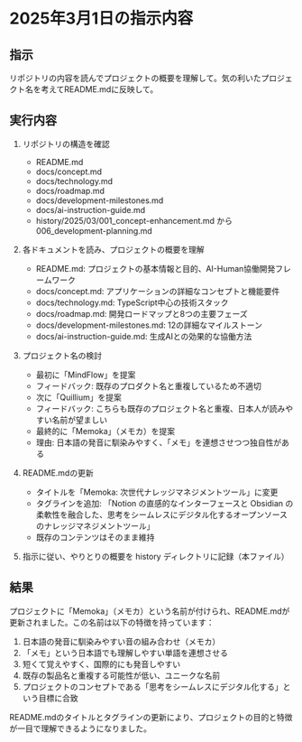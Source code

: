 # 2025年3月1日の指示内容

## 指示

リポジトリの内容を読んでプロジェクトの概要を理解して。気の利いたプロジェクト名を考えてREADME.mdに反映して。

## 実行内容

1. リポジトリの構造を確認
   - README.md
   - docs/concept.md
   - docs/technology.md
   - docs/roadmap.md
   - docs/development-milestones.md
   - docs/ai-instruction-guide.md
   - history/2025/03/001_concept-enhancement.md から 006_development-planning.md

2. 各ドキュメントを読み、プロジェクトの概要を理解
   - README.md: プロジェクトの基本情報と目的、AI-Human協働開発フレームワーク
   - docs/concept.md: アプリケーションの詳細なコンセプトと機能要件
   - docs/technology.md: TypeScript中心の技術スタック
   - docs/roadmap.md: 開発ロードマップと8つの主要フェーズ
   - docs/development-milestones.md: 12の詳細なマイルストーン
   - docs/ai-instruction-guide.md: 生成AIとの効果的な協働方法

3. プロジェクト名の検討
   - 最初に「MindFlow」を提案
   - フィードバック: 既存のプロダクト名と重複しているため不適切
   - 次に「Quillium」を提案
   - フィードバック: こちらも既存のプロジェクト名と重複、日本人が読みやすい名前が望ましい
   - 最終的に「Memoka」（メモカ）を提案
   - 理由: 日本語の発音に馴染みやすく、「メモ」を連想させつつ独自性がある

4. README.mdの更新
   - タイトルを「Memoka: 次世代ナレッジマネジメントツール」に変更
   - タグラインを追加: 「Notion の直感的なインターフェースと Obsidian の柔軟性を融合した、思考をシームレスにデジタル化するオープンソースのナレッジマネジメントツール」
   - 既存のコンテンツはそのまま維持

5. 指示に従い、やりとりの概要を history ディレクトリに記録（本ファイル）

## 結果

プロジェクトに「Memoka」（メモカ）という名前が付けられ、README.mdが更新されました。この名前は以下の特徴を持っています：

1. 日本語の発音に馴染みやすい音の組み合わせ（メモカ）
2. 「メモ」という日本語でも理解しやすい単語を連想させる
3. 短くて覚えやすく、国際的にも発音しやすい
4. 既存の製品名と重複する可能性が低い、ユニークな名前
5. プロジェクトのコンセプトである「思考をシームレスにデジタル化する」という目標に合致

README.mdのタイトルとタグラインの更新により、プロジェクトの目的と特徴が一目で理解できるようになりました。
